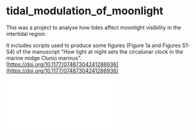 # tidal_modulation_of_moonlight
This was a project to analyse how tides affect moonlight visibility in the intertidal region. 

It includes scripts used to produce some figures (Figure 1a and Figures S1-S4) of the manuscript ”How light at night sets the circalunar clock in the marine midge Clunio marinus”. [https://doi.org/10.1177/07487304241286936](https://doi.org/10.1177/07487304241286936)


![Heatmap of light intensity detected at night with a
submerged radiometer in the intertidal region of Dinard](02_visuals/Figure1a_nm_400_500_600_2cycles_NIGHT.pdf)
